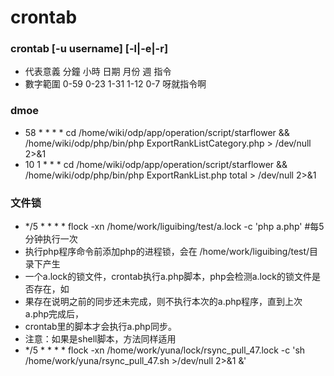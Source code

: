 # crontab
### crontab [-u username] [-l|-e|-r]
* 代表意義	分鐘	小時	日期	月份	週	指令
* 數字範圍	0-59	0-23	1-31	1-12	0-7	呀就指令啊

### dmoe
* 58   *   *   *   *   cd /home/wiki/odp/app/operation/script/starflower && /home/wiki/odp/php/bin/php ExportRankListCategory.php > /dev/null 2>&1
* 10  1   *   *   *   cd /home/wiki/odp/app/operation/script/starflower && /home/wiki/odp/php/bin/php ExportRankList.php total > /dev/null 2>&1 

### 文件锁
* */5 * * * * flock -xn /home/work/liguibing/test/a.lock -c 'php a.php' #每5分钟执行一次
* 执行php程序命令前添加php的进程锁，会在 /home/work/liguibing/test/目录下产生
* 一个a.lock的锁文件，crontab执行a.php脚本，php会检测a.lock的锁文件是否存在，如
* 果存在说明之前的同步还未完成，则不执行本次的a.php程序，直到上次a.php完成后，
* crontab里的脚本才会执行a.php同步。
* 注意：如果是shell脚本，方法同样适用
* */5 * * * * flock -xn /home/work/yuna/lock/rsync_pull_47.lock -c 'sh /home/work/yuna/rsync_pull_47.sh >/dev/null 2>&1 &'

